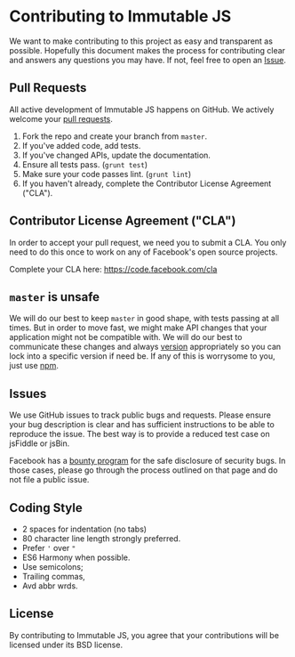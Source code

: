 # Contributing to Immutable JS

We want to make contributing to this project as easy and transparent as
possible. Hopefully this document makes the process for contributing clear and
answers any questions you may have. If not, feel free to open an [Issue](https://github.com/facebook/immutable-js/issues).

## Pull Requests

All active development of Immutable JS happens on GitHub. We actively welcome
your [pull requests](https://help.github.com/articles/creating-a-pull-request).

 1. Fork the repo and create your branch from `master`.
 2. If you've added code, add tests.
 3. If you've changed APIs, update the documentation.
 4. Ensure all tests pass. (`grunt test`)
 5. Make sure your code passes lint. (`grunt lint`)
 6. If you haven't already, complete the Contributor License Agreement ("CLA").

## Contributor License Agreement ("CLA")

In order to accept your pull request, we need you to submit a CLA. You only need
to do this once to work on any of Facebook's open source projects.

Complete your CLA here: <https://code.facebook.com/cla>

## `master` is unsafe

We will do our best to keep `master` in good shape, with tests passing at all
times. But in order to move fast, we might make API changes that your
application might not be compatible with. We will do our best to communicate
these changes and always [version](http://semver.org/) appropriately so you can
lock into a specific version if need be. If any of this is worrysome to you,
just use [npm](https://www.npmjs.org/package/immutable).

## Issues

We use GitHub issues to track public bugs and requests. Please ensure your bug
description is clear and has sufficient instructions to be able to reproduce the
issue. The best way is to provide a reduced test case on jsFiddle or jsBin.

Facebook has a [bounty program](https://www.facebook.com/whitehat/) for the safe
disclosure of security bugs. In those cases, please go through the process
outlined on that page and do not file a public issue.

## Coding Style

* 2 spaces for indentation (no tabs)
* 80 character line length strongly preferred.
* Prefer `'` over `"`
* ES6 Harmony when possible.
* Use semicolons;
* Trailing commas,
* Avd abbr wrds.


## License

By contributing to Immutable JS, you agree that your contributions will be
licensed under its BSD license.
